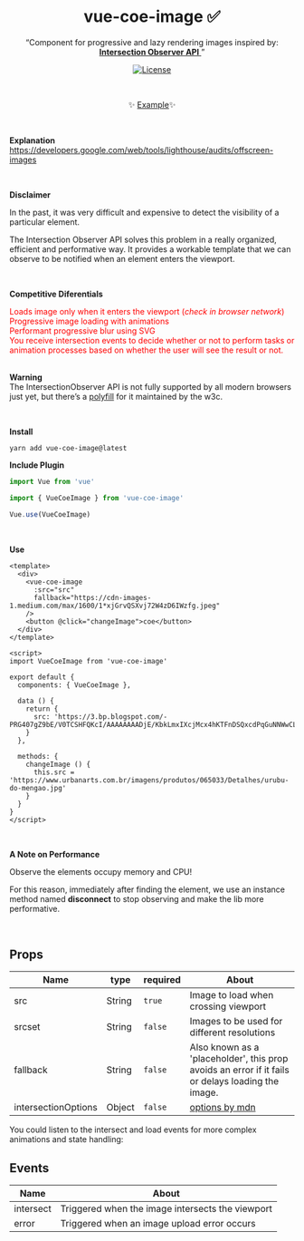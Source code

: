 <h1 align="center">vue-coe-image ✅</h1>

<p align="center">
  <q>Component for progressive and lazy rendering images inspired by:
    <a href='https://developer.mozilla.org/docs/Web/API/Intersection_Observer_API'>
      <b>Intersection Observer API</b>
    </a>
  </q>
</p>

<p align="center">
  <a href="https://github.com/VitorLuizC/vue-data-tablee"><img src="https://img.shields.io/npm/l/vuelidation.svg" alt="License" target="_blank"></a>
</p>

<br>

<p align="center">
  ✨ <a href="#">Example</a>✨
</p>

<br>

**Explanation**
https://developers.google.com/web/tools/lighthouse/audits/offscreen-images

<br>

**Disclaimer**

In the past, it was very difficult and expensive to detect the visibility of a particular element.

The Intersection Observer API solves this problem in a really organized, efficient and performative way. 
It provides a workable template that we can observe to be notified when an element enters the viewport.

<br>

**Competitive Diferentials**
<ul style='margin: 0; padding: 0; color: red; list-style-type: none;'>
  <li>Loads image only when it enters the viewport (<i>check in browser network</i>)</li>
  <li>Progressive image loading with animations</li>
  <li>Performant progressive blur using SVG</li>
  <li>You receive intersection events to decide whether or not to perform tasks or animation processes based on whether the user will see the result or not.</li>
</ul>

<br>

**Warning**
<br>
The IntersectionObserver API is not fully supported by all modern browsers just yet, but there’s a [polyfill](https://github.com/w3c/IntersectionObserver/tree/master/polyfill) for it maintained by the w3c.

<br>

**Install**

`yarn add vue-coe-image@latest`


**Include Plugin**
```javascript
import Vue from 'vue'

import { VueCoeImage } from 'vue-coe-image'

Vue.use(VueCoeImage)
```

<br>

**Use**
```vue
<template>
  <div>
    <vue-coe-image
      :src="src"
      fallback="https://cdn-images-1.medium.com/max/1600/1*xjGrvQSXvj72W4zD6IWzfg.jpeg"
    />
    <button @click="changeImage">coe</button>
  </div>
</template>

<script>
import VueCoeImage from 'vue-coe-image'

export default {
  components: { VueCoeImage },

  data () {
    return {
      src: 'https://3.bp.blogspot.com/-PRG407gZ9bE/V0TCSHFQKcI/AAAAAAAADjE/KbkLmxIXcjMcx4hKTFnDSQxcdPqGuNNWwCLcB/s1600/flamengologo.png'
    }
  },

  methods: {
    changeImage () {
      this.src = 'https://www.urbanarts.com.br/imagens/produtos/065033/Detalhes/urubu-do-mengao.jpg'
    }
  }
}
</script>
```

<br>

**A Note on Performance**

<p>Observe the elements occupy memory and CPU!</p>

<p>For this reason, immediately after finding the element, we use an instance method named <b>disconnect</b> to stop observing and make the lib more performative.</p>


<br>

## Props

Name                |   type   | required | About
-----               | -------  | -------- | ------
src                 |  String  |  `true`  | Image to load when crossing viewport
srcset              |  String  |  `false` | Images to be used for different resolutions
fallback            |  String  |  `false` | Also known as a 'placeholder', this prop avoids an error if it fails or delays loading the image.
intersectionOptions |  Object  |  `false` | [options by mdn](https://developer.mozilla.org/en-US/docs/Web/API/Intersection_Observer_API#Creating_an_intersection_observer)


You could listen to the intersect and load events for more complex animations and state handling:

## Events

Name       | About
-----      | -----
intersect  | Triggered when the image intersects the viewport
error      | Triggered when an image upload error occurs

